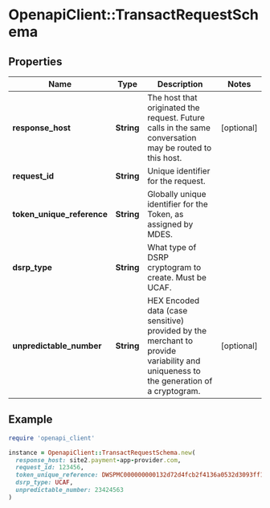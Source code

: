 # OpenapiClient::TransactRequestSchema

## Properties

| Name | Type | Description | Notes |
| ---- | ---- | ----------- | ----- |
| **response_host** | **String** | The host that originated the request. Future calls in the same conversation may be routed to this host.  | [optional] |
| **request_id** | **String** | Unique identifier for the request.  |  |
| **token_unique_reference** | **String** | Globally unique identifier for the Token, as assigned by MDES.  |  |
| **dsrp_type** | **String** | What type of DSRP cryptogram to create. Must be UCAF.  |  |
| **unpredictable_number** | **String** | HEX Encoded data (case sensitive) provided by the merchant to provide variability and uniqueness to the generation of a cryptogram.  | [optional] |

## Example

```ruby
require 'openapi_client'

instance = OpenapiClient::TransactRequestSchema.new(
  response_host: site2.payment-app-provider.com,
  request_id: 123456,
  token_unique_reference: DWSPMC000000000132d72d4fcb2f4136a0532d3093ff1a45,
  dsrp_type: UCAF,
  unpredictable_number: 23424563
)
```

